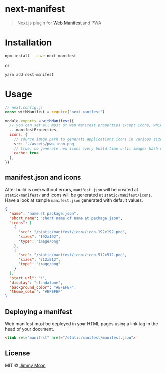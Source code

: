 # next-manifest

> Next.js plugin for [Web Manifest](https://developer.mozilla.org/en-US/docs/Web/Manifest) and PWA

# Installation

```sh
npm install --save next-manifest
```
or

```sh
yarn add next-manifest
```

# Usage

```js
// next.config.js
const withManifest = require('next-manifest')

module.exports = withManifest({
  // you can set all most of web manifest properties except icons, which will be overwritten with new relative path.
  ...manifestProperties,
  icons: {
    // source image path to generate applications icons in various sizes for manifest. this plugin only generate two types of sizes, 192x192, 512x512.
    src: './assets/pwa-icon.png'
    // true, no generate new icons every build time until images hash changed. false, generate new icons every build time
    cache: true
  },
})
```

## manifest.json and icons

After build is over without errors, `manifest.json` will be created at `static/manifest/` and icons will be generated at `static/manifest/icons`. Have a look at sample `manifest.json` generated with default values.

```json
{
  "name": "name at package.json",
  "short_name": "short name of name at package.json",
  "icons": [
    {
      "src": "/static/manifest/icons/icon-192x192.png",
      "sizes": "192x192",
      "type": "image/png"
    },
    {
      "src": "/static/manifest/icons/icon-512x512.png",
      "sizes": "512x512",
      "type": "image/png"
    }
  ],
  "start_url": "/",
  "display": "standalone",
  "background_color": "#EFEFEF",
  "theme_color": "#EFEFEF"
}
```


## Deploying a manifest

Web manifest must be deployed in your HTML pages using a link tag in the head of your document.

```html
<link rel="manifest" href="/static/manifest/manifest.json">
```

## License

MIT © [Jimmy Moon](https://ragingwind.me)
